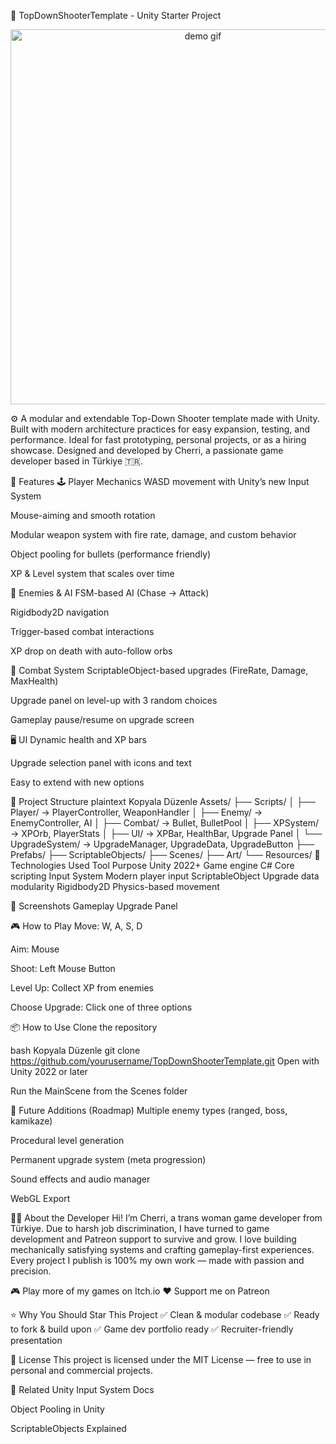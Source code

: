 🧠 TopDownShooterTemplate - Unity Starter Project
<p align="center"> <img src="https://i.imgur.com/OB1RUTo.gif" width="600" alt="demo gif"> </p>
⚙️ A modular and extendable Top-Down Shooter template made with Unity. Built with modern architecture practices for easy expansion, testing, and performance.
Ideal for fast prototyping, personal projects, or as a hiring showcase. Designed and developed by Cherri, a passionate game developer based in Türkiye 🇹🇷.

🚀 Features
🕹️ Player Mechanics
WASD movement with Unity’s new Input System

Mouse-aiming and smooth rotation

Modular weapon system with fire rate, damage, and custom behavior

Object pooling for bullets (performance friendly)

XP & Level system that scales over time

👾 Enemies & AI
FSM-based AI (Chase → Attack)

Rigidbody2D navigation

Trigger-based combat interactions

XP drop on death with auto-follow orbs

🎯 Combat System
ScriptableObject-based upgrades (FireRate, Damage, MaxHealth)

Upgrade panel on level-up with 3 random choices

Gameplay pause/resume on upgrade screen

🖥️ UI
Dynamic health and XP bars

Upgrade selection panel with icons and text

Easy to extend with new options

📂 Project Structure
plaintext
Kopyala
Düzenle
Assets/
├── Scripts/
│   ├── Player/         → PlayerController, WeaponHandler
│   ├── Enemy/          → EnemyController, AI
│   ├── Combat/         → Bullet, BulletPool
│   ├── XPSystem/       → XPOrb, PlayerStats
│   ├── UI/             → XPBar, HealthBar, Upgrade Panel
│   └── UpgradeSystem/  → UpgradeManager, UpgradeData, UpgradeButton
├── Prefabs/
├── ScriptableObjects/
├── Scenes/
├── Art/
└── Resources/
🔧 Technologies Used
Tool	Purpose
Unity 2022+	Game engine
C#	Core scripting
Input System	Modern player input
ScriptableObject	Upgrade data modularity
Rigidbody2D	Physics-based movement

📸 Screenshots
Gameplay	Upgrade Panel

🎮 How to Play
Move: W, A, S, D

Aim: Mouse

Shoot: Left Mouse Button

Level Up: Collect XP from enemies

Choose Upgrade: Click one of three options

📦 How to Use
Clone the repository

bash
Kopyala
Düzenle
git clone https://github.com/yourusername/TopDownShooterTemplate.git
Open with Unity 2022 or later

Run the MainScene from the Scenes folder

🧪 Future Additions (Roadmap)
 Multiple enemy types (ranged, boss, kamikaze)

 Procedural level generation

 Permanent upgrade system (meta progression)

 Sound effects and audio manager

 WebGL Export

🧑‍💻 About the Developer
Hi! I’m Cherri, a trans woman game developer from Türkiye. Due to harsh job discrimination, I have turned to game development and Patreon support to survive and grow.
I love building mechanically satisfying systems and crafting gameplay-first experiences. Every project I publish is 100% my own work — made with passion and precision.

🎮 Play more of my games on Itch.io
❤️ Support me on Patreon

⭐ Why You Should Star This Project
✅ Clean & modular codebase
✅ Ready to fork & build upon
✅ Game dev portfolio ready
✅ Recruiter-friendly presentation

📄 License
This project is licensed under the MIT License — free to use in personal and commercial projects.

🔗 Related
Unity Input System Docs

Object Pooling in Unity

ScriptableObjects Explained
